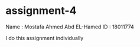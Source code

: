 # assignment-4

Name : Mostafa Ahmed Abd EL-Hamed
ID : 18011774

I do this assignment individually 
